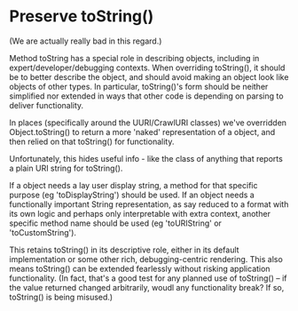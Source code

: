 # Preserve toString()

(We are actually really bad in this regard.)

Method toString has a special role in describing objects, including in
expert/developer/debugging contexts. When overriding toString(), it
should be to better describe the object, and should avoid making an
object look like objects of other types. In particular, toString()'s
form should be neither simplified nor extended in ways that other code
is depending on parsing to deliver functionality.

In places (specifically around the UURI/CrawlURI classes) we've
overridden Object.toString() to return a more 'naked' representation of
a object, and then relied on that toString() for functionality.

Unfortunately, this hides useful info - like the class of anything that
reports a plain URI string for toString().

If a object needs a lay user display string, a method for that specific
purpose (eg 'toDisplayString') should be used. If an object needs a
functionally important String representation, as say reduced to a format
with its own logic and perhaps only interpretable with extra context,
another specific method name should be used (eg 'toURIString' or
'toCustomString').

This retains toString() in its descriptive role, either in its default
implementation or some other rich, debugging-centric rendering. This
also means toString() can be extended fearlessly without risking
application functionality. (In fact, that's a good test for any planned
use of toString() – if the value returned changed arbitrarily, woudl any
functionality break? If so, toString() is being misused.)

